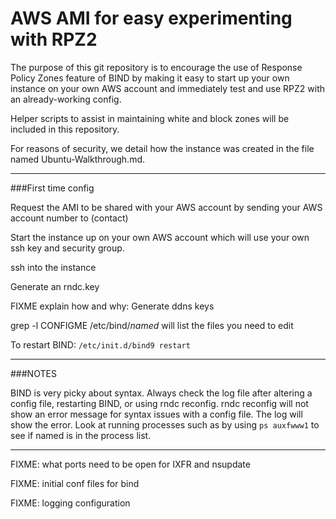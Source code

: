 AWS AMI for easy experimenting with RPZ2
======

The purpose of this git repository is to encourage the use of Response Policy Zones feature of BIND by making it easy to start up your own instance on your own AWS account and immediately test and use RPZ2 with an already-working config.

Helper scripts to assist in maintaining white and block zones will be included in this repository.

For reasons of security, we detail how the instance was created in the file named Ubuntu-Walkthrough.md.

***
###First time config

Request the AMI to be shared with your AWS account by sending your AWS account number to (contact)

Start the instance up on your own AWS account which will use your own ssh key and security group.

ssh into the instance

Generate an rndc.key

FIXME explain how and why: Generate ddns keys

grep -l CONFIGME /etc/bind/*named* will list the files you need to edit

To restart BIND: ```/etc/init.d/bind9 restart``` 

***
###NOTES

BIND is very picky about syntax. Always check the log file after altering a config file, restarting BIND, or using rndc reconfig. rndc reconfig will not show an error message for syntax issues with a config file. The log will show the error. Look at running processes such as by using ```ps auxfwww1``` to see if named is in the process list.

***

FIXME: what ports need to be open for IXFR and nsupdate

FIXME: initial conf files for bind

FIXME: logging configuration 

